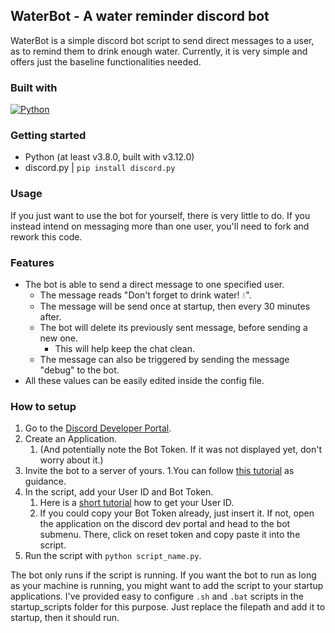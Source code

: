 ## WaterBot - A water reminder discord bot <br>

WaterBot is a simple discord bot script to send direct messages to a user, as to remind them to drink enough water. Currently, it is very simple and offers just the baseline functionalities needed. 

### Built with
[![Python][python]][python-url]

### Getting started
- Python (at least v3.8.0, built with v3.12.0)
- discord.py | `pip install discord.py`

### Usage
If you just want to use the bot for yourself, there is very little to do. If you instead intend on messaging more than one user, you'll need to fork and rework this code.

### Features
- The bot is able to send a direct message to one specified user.
    - The message reads "Don't forget to drink water! 💧".
    - The message will be send once at startup, then every 30 minutes after.
    - The bot will delete its previously sent message, before sending a new one.
        - This will help keep the chat clean.
    - The message can also be triggered by sending the message "debug" to the bot.
- All these values can be easily edited inside the config file.


### How to setup
1. Go to the [Discord Developer Portal][discord-dev-portal-url].
2. Create an Application.
    1. (And potentially note the Bot Token. If it was not displayed yet, don't worry about it.)
3. Invite the bot to a server of yours.
    1.You can follow [this tutorial][bot-adding-tutorial] as guidance.
4. In the script, add your User ID and Bot Token.
    1. Here is a [short tutorial][user-id-tutorial] how to get your User ID.
    2. If you could copy your Bot Token already, just insert it. If not, open the application on the discord dev portal and head to the bot submenu. There, click on reset token and copy paste it into the script.  
5. Run the script with `python script_name.py`.

The bot only runs if the script is running. If you want the bot to run as long as your machine is running, you might want to add the script to your startup applications.
I've provided easy to configure `.sh` and `.bat` scripts in the startup_scripts folder for this purpose. Just replace the filepath and add it to startup, then it should run.

<!--Links and Images-->
[python]:https://img.shields.io/badge/Python-3776AB?style=for-the-badge&logo=python&logoColor=white
[python-url]:https://www.python.org/
[discord-dev-portal-url]:https://discord.com/developers/applications
[bot-adding-tutorial]:https://discordpy.readthedocs.io/en/stable/discord.html#inviting-your-bot
[user-id-tutorial]:https://support.discord.com/hc/en-us/articles/206346498-Where-can-I-find-my-User-Server-Message-ID-